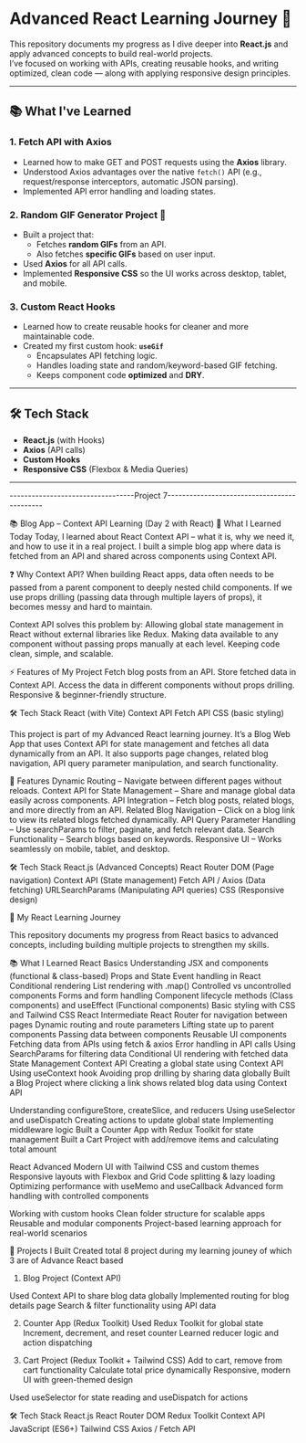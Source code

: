 # Advanced React Learning Journey 🚀

This repository documents my progress as I dive deeper into **React.js** and apply advanced concepts to build real-world projects.  
I’ve focused on working with APIs, creating reusable hooks, and writing optimized, clean code — along with applying responsive design principles.

---

## 📚 What I've Learned

### 1. Fetch API with Axios
- Learned how to make GET and POST requests using the **Axios** library.
- Understood Axios advantages over the native `fetch()` API (e.g., request/response interceptors, automatic JSON parsing).
- Implemented API error handling and loading states.

### 2. Random GIF Generator Project 🎥
- Built a project that:
  - Fetches **random GIFs** from an API.
  - Also fetches **specific GIFs** based on user input.
- Used **Axios** for all API calls.
- Implemented **Responsive CSS** so the UI works across desktop, tablet, and mobile.

### 3. Custom React Hooks
- Learned how to create reusable hooks for cleaner and more maintainable code.
- Created my first custom hook: **`useGif`**
  - Encapsulates API fetching logic.
  - Handles loading state and random/keyword-based GIF fetching.
  - Keeps component code **optimized** and **DRY**.

---

## 🛠️ Tech Stack
- **React.js** (with Hooks)
- **Axios** (API calls)
- **Custom Hooks**
- **Responsive CSS** (Flexbox & Media Queries)

---

----------------------------------Project 7--------------------------------------------


📚 Blog App – Context API Learning (Day 2 with React)
🚀 What I Learned Today
Today, I learned about React Context API – what it is, why we need it, and how to use it in a real project.
I built a simple blog app where data is fetched from an API and shared across components using Context API.

❓ Why Context API?
When building React apps, data often needs to be passed from a parent component to deeply nested child components.
If we use props drilling (passing data through multiple layers of props), it becomes messy and hard to maintain.

Context API solves this problem by:
Allowing global state management in React without external libraries like Redux.
Making data available to any component without passing props manually at each level.
Keeping code clean, simple, and scalable.

⚡ Features of My Project
Fetch blog posts from an API.
Store fetched data in Context API.
Access the data in different components without props drilling.
Responsive & beginner-friendly structure.

🛠 Tech Stack
React (with Vite)
Context API
Fetch API
CSS (basic styling)

<!-- ----------------------------project-7 advance part--------------------------------->
This project is part of my Advanced React learning journey.
It’s a Blog Web App that uses Context API for state management and fetches all data dynamically from an API.
It also supports page changes, related blog navigation, API query parameter manipulation, and search functionality.

🚀 Features
Dynamic Routing – Navigate between different pages without reloads.
Context API for State Management – Share and manage global data easily across components.
API Integration – Fetch blog posts, related blogs, and more directly from an API.
Related Blog Navigation – Click on a blog link to view its related blogs fetched dynamically.
API Query Parameter Handling – Use searchParams to filter, paginate, and fetch relevant data.
Search Functionality – Search blogs based on keywords.
Responsive UI – Works seamlessly on mobile, tablet, and desktop.

🛠️ Tech Stack
React.js (Advanced Concepts)
React Router DOM (Page navigation)
Context API (State management)
Fetch API / Axios (Data fetching)
URLSearchParams (Manipulating API queries)
CSS (Responsive design)

<!-- ------------------------------------Last Day----------------------------------- -->
🚀 My React Learning Journey

This repository documents my progress from React basics to advanced concepts, including building multiple projects to strengthen my skills.

📚 What I Learned
React Basics
Understanding JSX and components (functional & class-based)
Props and State
Event handling in React
Conditional rendering
List rendering with .map()
Controlled vs uncontrolled components
Forms and form handling
Component lifecycle methods (Class components) and useEffect (Functional components)
Basic styling with CSS and Tailwind CSS
React Intermediate
React Router for navigation between pages
Dynamic routing and route parameters
Lifting state up to parent components
Passing data between components
Reusable UI components
Fetching data from APIs using fetch & axios
Error handling in API calls
Using SearchParams for filtering data
Conditional UI rendering with fetched data
State Management
Context API
Creating a global state using Context API
Using useContext hook
Avoiding prop drilling by sharing data globally
Built a Blog Project where clicking a link shows related blog data using Context API
<!-- -----------------------------Redux Toolkit----------------------- -->
Understanding configureStore, createSlice, and reducers
Using useSelector and useDispatch
Creating actions to update global state
Implementing middleware logic
Built a Counter App with Redux Toolkit for state management
Built a Cart Project with add/remove items and calculating total amount


React Advanced
Modern UI with Tailwind CSS and custom themes
Responsive layouts with Flexbox and Grid
Code splitting & lazy loading
Optimizing performance with useMemo and useCallback
Advanced form handling with controlled components

Working with custom hooks
Clean folder structure for scalable apps
Reusable and modular components
Project-based learning approach for real-world scenarios

📂 Projects I Built
Created total 8 project during my learning jouney of which 3 are of Advance React based
1. Blog Project (Context API)

Used Context API to share blog data globally
Implemented routing for blog details page
Search & filter functionality using API data

2. Counter App (Redux Toolkit)
Used Redux Toolkit for global state
Increment, decrement, and reset counter
Learned reducer logic and action dispatching

3. Cart Project (Redux Toolkit + Tailwind CSS)
Add to cart, remove from cart functionality
Calculate total price dynamically
Responsive, modern UI with green-themed design

Used useSelector for state reading and useDispatch for actions

🛠 Tech Stack
React.js
React Router DOM
Redux Toolkit
Context API
JavaScript (ES6+)
Tailwind CSS
Axios / Fetch API



